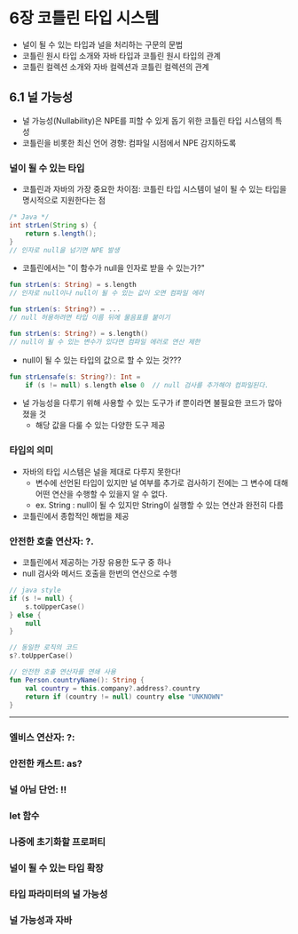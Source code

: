 # 6장 코틀린 타입 시스템
- 널이 될 수 있는 타입과 널을 처리하는 구문의 문법
- 코틀린 원시 타입 소개와 자바 타입과 코틀린 원시 타입의 관계
- 코틀린 컬렉션 소개와 자바 컬렉션과 코틀린 컬렉션의 관계

## 6.1 널 가능성
- 널 가능성(Nullability)은 NPE를 피할 수 있게 돕기 위한 코틀린 타입 시스템의 특성
- 코틀린을 비롯한 최신 언어 경향: 컴파일 시점에서 NPE 감지하도록 

### 널이 될 수 있는 타입
- 코틀린과 자바의 가장 중요한 차이점: 코틀린 타입 시스템이 널이 될 수 있는 타입을 명시적으로 지원한다는 점

```java
/* Java */
int strLen(String s) {
    return s.length();
}
// 인자로 null을 넘기면 NPE 발생
```

- 코틀린에서는 "이 함수가 null을 인자로 받을 수 있는가?"
```kotlin
fun strLen(s: String) = s.length
// 인자로 null이나 null이 될 수 있는 값이 오면 컴파일 에러 

fun strLen(s: String?) = ...
// null 허용하려면 타입 이름 뒤에 물음표를 붙이기

fun strLen(s: String?) = s.length()
// null이 될 수 있는 변수가 있다면 컴파일 에러로 연산 제한
```   


- null이 될 수 있는 타입의 값으로 할 수 있는 것???
```kotlin
fun strLensafe(s: String?): Int = 
    if (s != null) s.length else 0  // null 검사를 추가해야 컴파일된다.
```
- 널 가능성을 다루기 위해 사용할 수 있는 도구가 if 뿐이라면 불필요한 코드가 많아졌을 것
  - 해당 값을 다룰 수 있는 다양한 도구 제공

### 타입의 의미
- 자바의 타입 시스템은 널을 제대로 다루지 못한다!
  - 변수에 선언된 타입이 있지만 널 여부를 추가로 검사하기 전에는 그 변수에 대해 어떤 연산을 수행할 수 있을지 알 수 없다.
  - ex. String : null이 될 수 있지만 String이 실행할 수 있는 연산과 완전히 다름
- 코틀린에서 종합적인 해법을 제공

### 안전한 호출 연산자: ?.
- 코틀린에서 제공하는 가장 유용한 도구 중 하나 
- null 검사와 메서드 호출을 한번의 연산으로 수행

```kotlin
// java style
if (s != null) {
    s.toUpperCase()
} else {
    null
}

// 동일한 로직의 코드 
s?.toUpperCase()

// 안전한 호출 연산자를 연쇄 사용
fun Person.countryName(): String {
    val country = this.company?.address?.country    
    return if (country != null) country else "UNKNOWN"
}
```



---
### 엘비스 연산자: ?:
### 안전한 캐스트: as?
### 널 아님 단언: !!
### let 함수
### 나중에 초기화할 프로퍼티
### 널이 될 수 있는 타입 확장
### 타입 파라미터의 널 가능성
### 널 가능성과 자바
